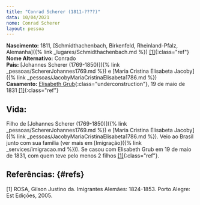 ```yaml
---
title: "Conrad Scherer (1811-????)"
data: 10/04/2021
nome: Conrad Scherer
layout: pessoa
---
```


**Nascimento:** 1811, [Schmidthachenbach, Birkenfeld, Rheinland-Pfalz, Alemanha]({% link _lugares/Schmidthachenbach.md %}) [[1]](#refs){:class="ref"}<br/>
**Nome Alternativo:** Conrado<br/>
**Pais:** [Johannes Scherer (1769-1850)]({% link _pessoas/SchererJohannes1769.md %}) e [Maria Cristina Elisabeta Jacoby]({% link _pessoas/JacobyMariaCristinaElisabeta1786.md %})<br/>
**Casamento:** [Elisabeth Grub](){:class="underconstruction"}, 19 de maio de 1831 [[1]](#refs){:class="ref"}<br/>

## Vida:

Filho de [Johannes Scherer (1769-1850)]({% link _pessoas/SchererJohannes1769.md %}) e [Maria Cristina Elisabeta Jacoby]({% link _pessoas/JacobyMariaCristinaElisabeta1786.md %}). Veio ao Brasil junto com sua familia (ver mais em [Imigração]({% link _services/imigracao.md %})).
Se casou com Elisabeth Grub em 19 de maio de 1831, com quem teve pelo menos 2 filhos [[1]](#refs){:class="ref"}.


## Referências: {#refs} 

[1] ROSA, Gilson Justino da. Imigrantes Alemães: 1824-1853. Porto Alegre: Est Edições, 2005.